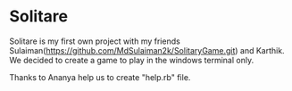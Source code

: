 # Solitare

Solitare is my first own project with my friends Sulaiman(https://github.com/MdSulaiman2k/SolitaryGame.git) and Karthik. We decided to create a game to play in the windows terminal only.

Thanks to Ananya help us to create "help.rb" file.
